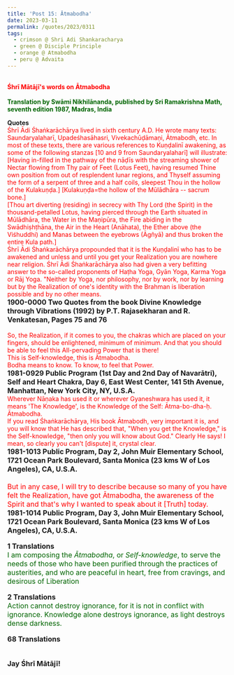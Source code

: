 ```yaml
---
title: 'Post 15: Ātmabodha'
date: 2023-03-11
permalink: /quotes/2023/0311
tags:
  - crimson @ Shri Adi Shankaracharya
  - green @ Disciple Principle
  - orange @ Atmabodha
  - peru @ Advaita
---
```


<p>
<br>
<font color="red"><b>Śhrī Mātājī's words on Ātmabodha</b></font><br>
<br>
<font color="DarkGreen"><b>Translation by Swāmi Nikhilānanda, published by Sri Ramakrishna Math, seventh edition 1987, Madras, India</b></font><br>
</p>

<div class="para-divider"></div>

<b>Quotes</b><br>
<font color="red">Śhrī Ādi Śhaṅkarāchārya lived in sixth century A.D. He wrote many texts: Saundaryalaharī, Upadeśhasāhasri, Vivekachūḍāmaṇi, Ātmabodh, etc. In most of these texts, there are various references to Kuṇḍalinī awakening, as some of the following stanzas [10 and 9 from Saundaryalaharī] will illustrate:<br>
[Having in-filled in the pathway of the nāḍīs with the streaming shower of Nectar flowing from Thy pair of Feet (Lotus Feet), having resumed Thine own position from out of resplendent lunar regions, and Thyself assuming the form of a serpent of three and a half coils, sleepest Thou in the hollow of the Kulakuṇḍa.] [Kulakuṇḍa=the hollow of the Mūlādhāra -- sacrum bone.]<br>
[Thou art diverting (residing) in secrecy with Thy Lord (the Spirit) in the thousand-petalled Lotus, having pierced through the Earth situated in Mūlādhāra, the Water in the Maṇipūra, the Fire abiding in the Swādhiṣhṭhāna, the Air in the Heart (Anāhata), the Ether above (the Viśhuddhi) and Manas between the eyebrows (Āgñyā) and thus broken the entire Kula path.]<br>
Śhrī Ādi Śhaṅkarāchārya propounded that it is the Kuṇḍalinī who has to be awakened and unless and until you get your Realization you are nowhere near religion. Śhrī Ādi Śhaṅkarāchārya also had given a very befitting answer to the so-called proponents of Haṭha Yoga, Gyān Yoga, Karma Yoga or Rāj Yoga. "Neither by Yoga, nor philosophy, nor by work, nor by learning but by the Realization of one's identity with the Brahman is liberation possible and by no other means.</font><br>
<font size="+0"><b>1900-0000 Two Quotes from the book Divine Knowledge through Vibrations (1992) by P.T. Rajasekharan and R. Venkatesan, Pages 75 and 76</b></font><br>
<br>
<font color="red">So, the Realization, if it comes to you, the chakras which are placed on your fingers, should be enlightened, minimum of minimum. And that you should be able to feel this All-pervading Power that is there!<br>
This is Self-knowledge, this is Ātmabodha.<br>
Bodha means to know. To know, to feel that Power.</font><br>
<font size="+0"><b>1981-0929 Public Program (1st Day and 2nd Day of Navarātri), Self and Heart Chakra, Day 6, East West Center, 141 5th Avenue, Manhattan, New York City, NY, U.S.A.</b></font><br>
<font color="red">Wherever Nāṇaka has used it or wherever Gyaneshwara has used it, it means 'The Knowledge', is the Knowledge of the Self: Ātma-bo-dha-ḥ. Ātmabodha.<br>
If you read Śhaṅkarāchārya, His book Ātmabodh, very important it is, and you will know that He has described that, "When you get the Knowledge," is the Self-knowledge, "then only you will know about God." Clearly He says! I mean, so clearly you can't [dispute] it, crystal clear.</font><br>
<font size="+0"><b>1981-1013 Public Program, Day 2, John Muir Elementary School, 1721 Ocean Park Boulevard, Santa Monica (23 kms W of Los Angeles), CA, U.S.A.</b><br>
<br>
<font color="red">But in any case, I will try to describe because so many of you have felt the Realization, have got Ātmabodha, the awareness of the Spirit and that's why I wanted to speak about it [Truth] today.</font><br>
<font size="+0"><b>1981-1014 Public Program, Day 3, John Muir Elementary School, 1721 Ocean Park Boulevard, Santa Monica (23 kms W of Los Angeles), CA, U.S.A.</b></font><br>
</p>

<div class="para-divider"></div>

<p>
<b>1 Translations</b><br>
<font color="DarkGreen">I am composing the <i>Ātmabodha</i>, or <i>Self-knowledge</i>, to serve the needs of those who have been purified through the practices of austerities, and who are peaceful in heart, free from cravings, and desirous of Liberation </font><br>
</p>

<div class="para-divider"></div>

<p>
<b>2 Translations</b><br>
<font color="DarkGreen">Action cannot destroy ignorance, for it is not in conflict with ignorance. Knowledge alone destroys ignorance, as light destroys dense darkness.</font><br>
</p>

<div class="para-divider"></div>

<div class="para-divider"></div>

<p>
<b>68 Translations</b><br>
<font color="DarkGreen"></font><br>
</p>

<div class="para-divider"></div>

<p><b>Jay Śhrī Mātājī!</b>
</p>